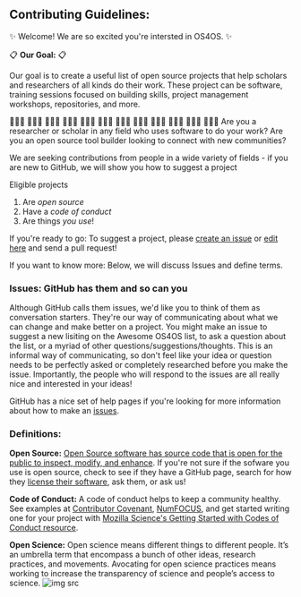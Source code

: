 ## Contributing Guidelines:

:sparkles: Welcome! We are so excited you're intersted in OS4OS. :sparkles:

:clipboard: **Our Goal:** :clipboard:

Our goal is to create a useful list of open source projects that help scholars and researchers of all kinds do their work. These project can be software, training sessions focused on building skills, project management workshops, repositories, and more. 

 👩🏿‍🎤 👩🏾‍🏫 👩🏻‍⚕️ 👩🏿‍💻 👨🏼‍💻 👩🏽‍🚀 👩🏻‍🌾 👩🏼‍🔬 👨🏻‍💻 👩🏽‍💼 👨🏾‍💻 👨🏽‍🎤
Are you a researcher or scholar in any field who uses software to do your work?
Are you an open source tool builder looking to connect with new communities? 

We are seeking contributions from people in a wide variety of fields - if you are new to GitHub, we will show you how to suggest a project

Eligible projects
  1. Are *open source*
  2. Have a *code of conduct*
  3. Are things *you use*!
  
If you're ready to go: To suggest a project, please [create an issue](https://github.com/os4os/Awesome-OS4OS/issues) or [edit here](https://github.com/os4os/Awesome-OS4OS/blob/master/Awesome-OS4OS.md) and send a pull request!

If you want to know more: Below, we will discuss Issues and define terms. 

### Issues: GitHub has them and so can you
Although GitHub calls them issues, we'd like you to think of them as conversation starters. They're our way of communicating about what we can change and make better on a project. You might make an issue to suggest a new lisiting on the Awesome OS4OS list, to ask a question about the list, or a myriad of other questions/suggestions/thoughts. This is an informal way of communicating, so don't feel like your idea or question needs to be perfectly asked or completely researched before you make the issue. Importantly, the people who will respond to the issues are all really nice and interested in your ideas!

GitHub has a nice set of help pages if you're looking for more information about how to make an [issues](https://help.github.com/articles/creating-an-issue/).


### Definitions:
**Open Source:** [Open Source software has source code that is open for the public to inspect, modify, and enhance](https://opensource.com/resources/what-open-source). If you're not sure if the sofware you use is open source, check to see if they have a GitHub page, search for how they [license their software](https://opensource.org/licenses), ask them, or ask us!

**Code of Conduct:** A code of conduct helps to keep a community healthy. See examples at [Contributor Covenant](http://contributor-covenant.org/version/1/2/0/), [NumFOCUS](https://www.numfocus.org/about/code-of-conduct/), and get started writing one for your project with [Mozilla Science's Getting Started with Codes of Conduct resource](https://mozillascience.github.io/working-open-workshop/code_of_conduct/).

**Open Science:** Open science means different things to different people. It’s an umbrella term that encompass a bunch of other ideas, research practices, and movements. Avocating for open science practices means working to increase the transparency of science and people’s access to science. 
![img src](https://portraitofthescientist.files.wordpress.com/2017/06/wright_robinson_dlf_2017_june_14-pptx.png)
